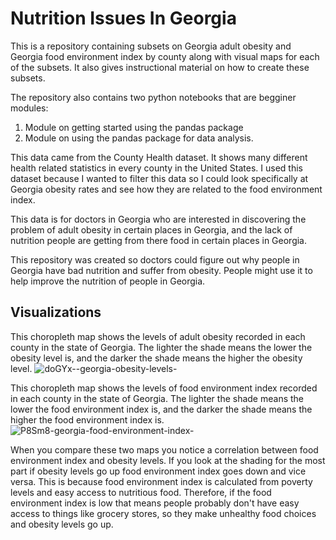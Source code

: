 # Nutrition Issues In Georgia
This is a repository containing subsets on Georgia adult obesity and Georgia food environment index by county along with visual maps for each of the subsets. It also gives instructional material on how to create these subsets.

The repository also contains two python notebooks that are begginer modules:
1. Module on getting started using the pandas package
2. Module on using the pandas package for data analysis.

This data came from the County Health dataset. It shows many different health related statistics in every county in the United States. I used this dataset because I wanted to filter this data so I could look specifically at Georgia obesity rates and see how they are related to the food environment index. 

This data is for doctors in Georgia who are interested in discovering the problem of adult obesity in certain places in Georgia, and the lack of nutrition people are getting from there food in certain places in Georgia.

This repository was created so doctors could figure out why people in Georgia have bad nutrition and suffer from obesity. People might use it to help improve the nutrition of people in Georgia.

## Visualizations
This choropleth map shows the levels of adult obesity recorded in each county in the state of Georgia. The lighter the shade means the lower the obesity level is, and the darker the shade means the higher the obesity level.
![doGYx--georgia-obesity-levels-](https://user-images.githubusercontent.com/118312341/203134954-12d6f0e4-02c3-4fdf-88f9-54a9c02db56c.png)

This choropleth map shows the levels of food environment index recorded in each county in the state of Georgia. The lighter the shade means the lower the food environment index is, and the darker the shade means the higher the food environment index is.
![P8Sm8-georgia-food-environment-index-](https://user-images.githubusercontent.com/118312341/203143028-c5bdbaa8-b0dd-4dc6-acdb-2f3711369c83.png)

When you compare these two maps you notice a correlation between food environment index and obesity levels. If you look at the shading for the most part if obesity levels go up food environment index goes down and vice versa. This is because food environment index is calculated from poverty levels and easy access to nutritious food. Therefore, if the food environment index is low that means people probably don't have easy access to things like grocery stores, so they make unhealthy food choices and obesity levels go up.
